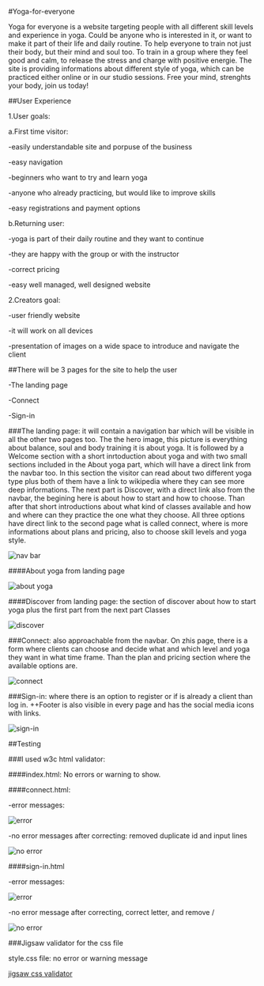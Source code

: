 #Yoga-for-everyone

Yoga for everyone is a website targeting people with all different skill levels and experience in yoga. Could be anyone who is interested in it, or want to make it part of their life and daily routine. To help everyone to train not just their body, but their mind and soul too. To train in a group where they feel good and calm, to release the stress and charge with positive energie. The site is providing informations about different style of yoga, which can be practiced either online or in our studio sessions. Free your mind, strenghts your body, join us today!

##User Experience

1.User goals:

a.First time visitor: 

-easily understandable site and porpuse of the business

-easy navigation

-beginners who want to try and learn yoga

-anyone who already practicing, but would like to improve skills

-easy registrations and payment options

b.Returning user:

-yoga is part of their daily routine and they want to continue

-they are happy with the group or with the instructor

-correct pricing

-easy well managed, well designed website


2.Creators goal:

-user friendly website

-it will work on all devices

-presentation of images on a wide space to introduce and navigate the client

##There will be 3 pages for the site to help the user

-The landing page

-Connect

-Sign-in

###The landing page: it will contain a navigation bar which will be visible in all the other two pages too. The the hero image, this picture is everything about balance, soul and body training it is about yoga. It is followed by a Welcome section with a short inrtoduction about yoga and with two small sections included in the About yoga part, which will have a direct link from the navbar too. In this section the visitor can read about two different yoga type plus both of them have a link to wikipedia where they can see more deep informations. The next part is Discover, with a direct link also from the navbar, the begining here is about how to start and how to choose. Than after that short introductions about what kind of classes available and how and where can they practice the one what they choose. All three options have direct link to the second page what is called connect, where is more informations about plans and pricing, also to choose skill levels and yoga style.

![nav bar](assets/images/Nav-bar.png)

####About yoga from landing page 

![about yoga](assets/images/About-yoga.png)

####Discover from landing page: the section of discover about how to start yoga plus the first part from the next part Classes

![discover](assets/images/discover.png)


###Connect: also approachable from the navbar. On zhis page, there is a form where clients can choose and decide what and which level and yoga they want in what time frame. Than the plan and pricing section where the available options are.

![connect](assets/images/connect.png)

###Sign-in: where there is an option to register or if is already a client than log in.
++Footer is also visible in every page and has the social media icons with links.

![sign-in](assets/images/sign-in.png)


##Testing

###I used w3c html validator:

####index.html: No errors or warning to show.

####connect.html: 

-error messages:

![error](assets/images/error-connect.png)

-no error messages after correcting: removed duplicate id and input lines

![no error](assets/images/no-error.png)

####sign-in.html

-error messages:

![error](assets/images/error-sign-in.png)

-no error message after correcting, correct letter, and remove /

![no error](assets/images/no-error-sign-in.png)

###Jigsaw validator for the css file

style.css file: no error or warning message

[jigsaw css validator](https://jigsaw.w3.org/css-validator)
